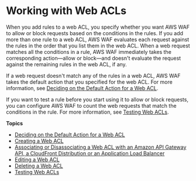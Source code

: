 # Working with Web ACLs<a name="web-acl-working-with"></a>

When you add rules to a web ACL, you specify whether you want AWS WAF to allow or block requests based on the conditions in the rules\. If you add more than one rule to a web ACL, AWS WAF evaluates each request against the rules in the order that you list them in the web ACL\. When a web request matches all the conditions in a rule, AWS WAF immediately takes the corresponding action—allow or block—and doesn't evaluate the request against the remaining rules in the web ACL, if any\. 

If a web request doesn't match any of the rules in a web ACL, AWS WAF takes the default action that you specified for the web ACL\. For more information, see [Deciding on the Default Action for a Web ACL](web-acl-default-action.md)\.

If you want to test a rule before you start using it to allow or block requests, you can configure AWS WAF to count the web requests that match the conditions in the rule\. For more information, see [Testing Web ACLs](web-acl-testing.md)\.

**Topics**
+ [Deciding on the Default Action for a Web ACL](web-acl-default-action.md)
+ [Creating a Web ACL](web-acl-creating.md)
+ [Associating or Disassociating a Web ACL with an Amazon API Gateway API, a CloudFront Distribution or an Application Load Balancer](web-acl-associating-cloudfront-distribution.md)
+ [Editing a Web ACL](web-acl-editing.md)
+ [Deleting a Web ACL](web-acl-deleting.md)
+ [Testing Web ACLs](web-acl-testing.md)
